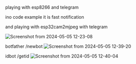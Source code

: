 playing with esp8266 and telegram

ino code example it is fast notification

and playing with esp32cam2mjpeg with telegram




![Screenshot from 2024-05-05 12-23-08](https://github.com/ldijkman/async-esp-fs-webserver/assets/45427770/f3ab996c-5f35-4ee6-bbbf-d4fd86c08e89)

botfather /newbot
![Screenshot from 2024-05-05 12-39-20](https://github.com/ldijkman/async-esp-fs-webserver/assets/45427770/f5aeabde-1510-48ae-ab46-2d2c2375da97)

idbot /getid
![Screenshot from 2024-05-05 12-40-04](https://github.com/ldijkman/async-esp-fs-webserver/assets/45427770/73c1c687-5d3c-4416-afb3-161e8c059053)
